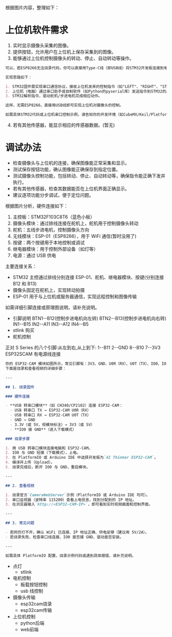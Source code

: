 根据图片内容，整理如下：

# 上位机软件需求

1. 实时显示摄像头采集的图像。
2. 提供按钮，允许用户在上位机上保存采集到的图像。
3. 能够通过上位机控制摄像头的转动、停止、自动转动等操作。
```md
可以，若ESP8266无法烧录代码，你可以直接用Type-C线（即USB线）将STM32开发板连接到电脑，通过USB虚拟串口（通常为CDC/USART）实现上位机与STM32的通信，从而控制摄像头的转动、停止、自动转动等操作。

实现思路如下：

1. STM32固件需实现串口通信协议，接收上位机发来的控制指令（如"LEFT"、"RIGHT"、"STOP"、"AUTO"），并据此控制舵机或步进电机。
2. 上位机（电脑）通过串口助手或自制软件（如Python的pyserial库）发送指令到STM32的虚拟串口。
3. STM32解析指令，驱动舵机/步进电机完成相应动作。

这样，无需ESP8266，直接用USB线即可实现上位机对摄像头的控制。

如需具体STM32代码或上位机串口控制示例，请告知你的开发环境（如CubeMX/Keil/PlatformIO等）和需求细节。
```
4. 若有其他传感器，能显示相应的传感器数据。(暂无)

# 调试办法

- 检查摄像头与上位机的连接，确保图像能正常采集和显示。
- 测试保存按钮功能，确认图像能正确保存到指定位置。
- 测试摄像头控制功能，包括转动、停止、自动转动等，确保指令能正确下发并执行。
- 若有其他传感器，检查其数据能否在上位机界面正确显示。
- 建议逐项功能分步调试，便于定位问题。

根据图片分析，硬件连接如下：

1. 主控板：STM32F103C8T6（蓝色小板）
2. 摄像头模块：通过排线连接在舵机上，舵机用于控制摄像头转动
3. 舵机：五线步进电机，控制摄像头方向
4. 无线模块：ESP-01（ESP8266），用于 WiFi 通信(暂时没用了)
5. 按键：两个按键用于本地控制或调试
6. 继电器模块：用于控制外部设备（如灯等）
7. 电源：通过 USB 供电

主要连接关系：

- STM32 主控通过排线分别连接 ESP-01、舵机、继电器模块、按键(分别连接 B12 和 B13)
- 摄像头固定在舵机上，实现转动拍摄
- ESP-01 用于与上位机或服务器通信，实现远程控制和图像传输

如需详细引脚连接或原理图说明，请补充说明。

- 引脚说明
  BTN1--B12(控制步进电机向左转)
  BTN2--B13(控制步进电机向右转)
  IN1--B15
  IN2--A11
  IN3--A12
  IN4--B5
- stlink 购买
- 舵机控制

正对 S Series 的八个引脚:从左到右,从上到下:
1--B11
2--GND
8--B10
7--3V3
ESP32SCAM 有电源线连接

```md
你的 ESP32-CAM 模块如图所示，常见引脚有：3V3、GND、U0R（RX）、U0T（TX）、IO0、IO16、IO12、IO13、IO14、IO15 等。
下面是烧录和查看视频的详细步骤：

---

## 1. 烧录固件

### 硬件连接

- **USB 转串口模块**（如 CH340/CP2102）连接 ESP32-CAM：
  - USB 转串口 TX → ESP32-CAM U0R（RX）
  - USB 转串口 RX → ESP32-CAM U0T（TX）
  - GND → GND
  - 3.3V（或 5V，视模块标注）→ 3V3（或 5V）
  - **IO0 接 GND**（进入下载模式）

### 烧录步骤

1. 用 USB 转串口模块连接电脑和 ESP32-CAM。
2. IO0 与 GND 短接（下载模式），上电。
3. 在 PlatformIO 或 Arduino IDE 中选择开发板为`AI Thinker ESP32-CAM`。
4. 编译并上传（Upload）。
5. 烧录完成后，断开 IO0 与 GND，重启模块。

---

## 2. 查看视频

1. 烧录官方`CameraWebServer`示例（PlatformIO 或 Arduino IDE 均可）。
2. 串口监视器（波特率 115200）查看上电信息，找到分配到的 IP 地址。
3. 在浏览器输入`http://<ESP32-CAM-IP>`，即可看到实时视频画面和控制界面。

---

## 3. 常见问题

- 若网页打不开，确认 WiFi 已连接、IP 地址正确、供电足够（建议用 5V/2A）。
- 若烧录失败，检查串口线连接、IO0 是否接 GND、驱动是否安装。

---

如需具体 PlatformIO 配置、烧录示例代码或遇到具体报错，请补充说明。
```

- 点灯
  - stlink
- 电机控制
  - 板载按钮控制
  - usb 线控制
- 摄像头传输
  - esp32cam烧录
  - esp32cam传输
- 上位机控制
  - python后端
  - web前端